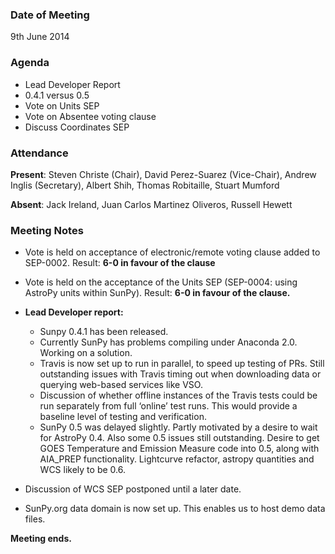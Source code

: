 ### Date of Meeting

9th June 2014

### Agenda

- Lead Developer Report
- 0.4.1 versus 0.5
- Vote on Units SEP
- Vote on Absentee voting clause
- Discuss Coordinates SEP

### Attendance

**Present**: Steven Christe (Chair), David Perez-Suarez (Vice-Chair), Andrew Inglis (Secretary), Albert Shih, Thomas Robitaille, Stuart Mumford

**Absent**: Jack Ireland, Juan Carlos Martinez Oliveros, Russell Hewett

### Meeting Notes

- Vote is held on acceptance of electronic/remote voting clause added to SEP-0002. Result: **6-0 in favour of the clause**

- Vote is held on the acceptance of the Units SEP (SEP-0004: using AstroPy units within SunPy). Result: **6-0 in favour of the clause.**

- **Lead Developer report:**
  - Sunpy 0.4.1 has been released.
  - Currently SunPy has problems compiling under Anaconda 2.0. Working on a solution.
  - Travis is now set up to run in parallel, to speed up testing of PRs. Still outstanding issues with Travis timing out when downloading data or querying web-based services like VSO.
  - Discussion of whether offline instances of the Travis tests could be run separately from full ‘online’ test runs. This would provide a baseline level of testing and verification.
  - SunPy 0.5 was delayed slightly. Partly motivated by a desire to wait for AstroPy 0.4. Also some 0.5 issues still outstanding. Desire to get GOES Temperature and Emission Measure code into 0.5, along with AIA_PREP functionality. Lightcurve refactor, astropy quantities and WCS likely to be 0.6.

- Discussion of WCS SEP postponed until a later date.

- SunPy.org data domain is now set up. This enables us to host demo data files.

**Meeting ends.**
